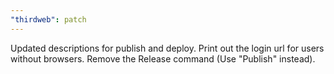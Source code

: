 ```yaml
---
"thirdweb": patch
---
```


Updated descriptions for publish and deploy. Print out the login url for users without browsers. Remove the Release command (Use "Publish" instead).

